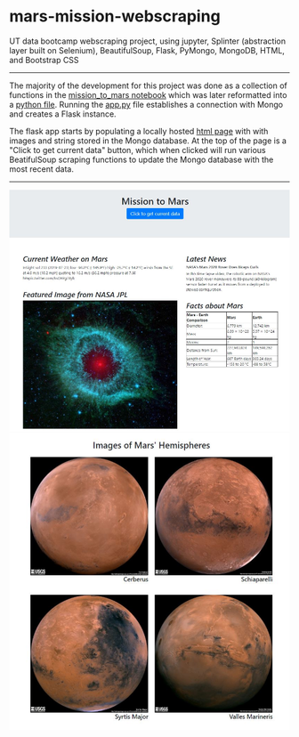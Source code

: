 # mars-mission-webscraping
UT data bootcamp webscraping project, using jupyter, Splinter (abstraction layer built on Selenium), BeautifulSoup, Flask, PyMongo, MongoDB, HTML, and Bootstrap CSS

*****

The majority of the development for this project was done as a collection of functions in the [mission_to_mars notebook](https://github.com/gthesing/10-mars-mission-webscraping/blob/master/mission_to_mars.ipynb) which was later reformatted into a [python file](https://github.com/gthesing/10-mars-mission-webscraping/blob/master/scrape_mars.py).  Running the [app.py](https://github.com/gthesing/10-mars-mission-webscraping/blob/master/app.py) file establishes a connection with Mongo and creates a Flask instance.

The flask app starts by populating a locally hosted [html page](https://github.com/gthesing/10-mars-mission-webscraping/blob/master/templates/index.html) with with images and string stored in the Mongo database.  At the top of the page is a "Click to get current data" button, which when clicked will run various BeatifulSoup scraping functions to update the Mongo database with the most recent data. 

***** 

![screenshot4](https://github.com/gthesing/10-mars-mission-webscraping/blob/master/images/mars_ss4.JPG)
![screenshot2](https://github.com/gthesing/10-mars-mission-webscraping/blob/master/images/mars_ss2.JPG)

